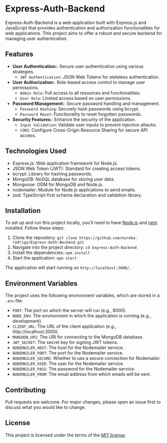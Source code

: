 # Express-Auth-Backend

Express-Auth-Backend is a web application built with Express.js and JavaScript
that provides authentication and authorization functionalities for web applications.
This project aims to offer a robust and secure backend for managing user authentication.

## Features

- **User Authentication:**: Secure user authentication using various strategies.
  - `JWT Authentication`: JSON Web Tokens for stateless authentication.
- **User Authorization:**: Role-based access control to manage user permissions.
  - `Admin Role`: Full access to all resources and functionalities.
  - `User Role`: Limited access based on user permissions.
- **Password Management:**: Secure password handling and management.
  - `Password Hashing`: Securely hash passwords using bcrypt.
  - `Password Reset`: Functionality to reset forgotten passwords.
- **Security Features:**: Enhance the security of the application.
  - `Input Validation`: Validate user inputs to prevent injection attacks.
  - `CORS`: Configure Cross-Origin Resource Sharing for secure API access.

## Technologies Used

- Express.js: Web application framework for Node.js.
- JSON Web Token (JWT): Standard for creating access tokens.
- bcrypt: Library for hashing passwords.
- MongoDB: NoSQL database for storing user data.
- Mongoose: ODM for MongoDB and Node.js.
- nodemailer: Module for Node.js applications to send emails.
- zod: TypeScript-first schema declaration and validation library.

## Installation

To set up and run this project locally,
you'll need to have [Node.js](https://nodejs.org/) and [npm](https://www.npmjs.com/) installed.
Follow these steps:

1. Clone the repository: `git clone https://github.com/nureka-rodrigo/Express-Auth-Backend.git`
2. Navigate into the project directory: `cd Express-Auth-Backend`
3. Install the dependencies: `npm install`
4. Start the application: `npm start`

The application will start running on `http://localhost:3000/`.

## Environment Variables

The project uses the following environment variables, which are stored in a `.env` file:

- `PORT`: The port on which the server will run (e.g., 8000).
- `NODE_ENV`: The environment in which the application is running (e.g., development).
- `CLIENT_URL`: The URL of the client application (e.g., http://localhost:3000).
- `MONGODB_URI`: The URI for connecting to the MongoDB database.
- `JWT_SECRET`: The secret key for signing JWT tokens.
- `NODEMAILER_HOST`: The host for the Nodemailer service.
- `NODEMAILER_PORT`: The port for the Nodemailer service.
- `NODEMAILER_SECURE`: Whether to use a secure connection for Nodemailer.
- `NODEMAILER_USER`: The user for the Nodemailer service.
- `NODEMAILER_PASS`: The password for the Nodemailer service.
- `NODEMAILER_FROM`: The email address from which emails will be sent.

## Contributing

Pull requests are welcome. For major changes, please open an issue first to discuss what you would like to change.

## License

This project is licensed under the terms of the [MIT license](https://github.com/nureka-rodrigo/Express-Auth-Backend/blob/main/LICENSE).